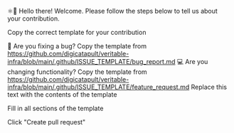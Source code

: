 ⚛👋 Hello there! Welcome. Please follow the steps below to tell us about your contribution.

Copy the correct template for your contribution

🐛 Are you fixing a bug? Copy the template from https://github.com/digicatapult/veritable-infra/blob/main/.github/ISSUE_TEMPLATE/bug_report.md
💻 Are you changing functionality? Copy the template from https://github.com/digicatapult/veritable-infra/blob/main/.github/ISSUE_TEMPLATE/feature_request.md
Replace this text with the contents of the template

Fill in all sections of the template

Click "Create pull request"
